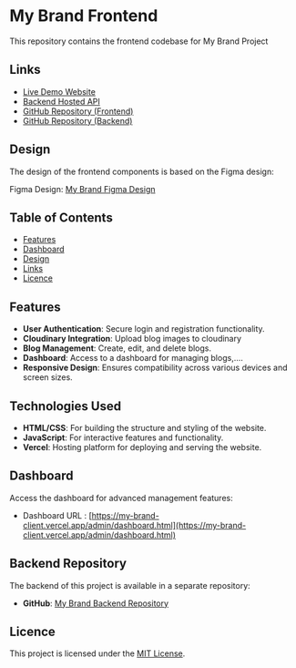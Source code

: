 # My Brand Frontend

This repository contains the frontend codebase for My Brand Project

## Links

* [Live Demo Website](https://my-brand-client.vercel.app/)
* [Backend Hosted API](https://my-brand-oxuh.onrender.com/)
* [GitHub Repository (Frontend)](https://github.com/hbapte/MyBrand-Client)
* [GitHub Repository (Backend)](https://github.com/hbapte/MyBrand-Backend)

## Design

The design of the frontend components is based on the Figma design:

Figma Design: [My Brand Figma Design](https://www.figma.com/file/CE5IDZeOPQJRojWrN6DIlN/My-Brand?type=design&node-id=0%3A1&mode=design&t=uQ1MBPbQU0YkinBT-1)

## Table of Contents

* [Features](#features)
* [Dashboard](#dashboard)
* [Design](#design)
* [Links](#links)
* [Licence](#licence)

## Features

* **User Authentication**: Secure login and registration functionality.
* **Cloudinary Integration**: Upload blog images to cloudinary
* **Blog Management**: Create, edit, and delete blogs.
* **Dashboard**: Access to a dashboard for managing blogs,....
* **Responsive Design**: Ensures compatibility across various devices and screen sizes.

## Technologies Used

* **HTML/CSS**: For building the structure and styling of the website.
* **JavaScript**: For interactive features and functionality.
* **Vercel**: Hosting platform for deploying and serving the website.

## Dashboard

Access the dashboard for advanced management features:

* Dashboard URL : [https://my-brand-client.vercel.app/admin/dashboard.html](https://my-brand-client.vercel.app/admin/dashboard.html)

## Backend Repository

The backend of this project is available in a separate repository:

* **GitHub**: [My Brand Backend Repository](https://github.com/hbapte/My-Brand)

## Licence

This project is licensed under the [MIT License](/LICENCE).
